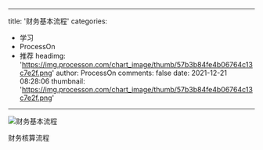 
---
title: '财务基本流程'
categories: 
 - 学习
 - ProcessOn
 - 推荐
headimg: 'https://img.processon.com/chart_image/thumb/57b3b84fe4b06764c13c7e2f.png'
author: ProcessOn
comments: false
date: 2021-12-21 08:28:06
thumbnail: 'https://img.processon.com/chart_image/thumb/57b3b84fe4b06764c13c7e2f.png'
---

<div>   
<img class="thumb" alt="财务基本流程" src="https://img.processon.com/chart_image/thumb/57b3b84fe4b06764c13c7e2f.png" referrerpolicy="no-referrer">
<p>财务核算流程</p>  
</div>
            